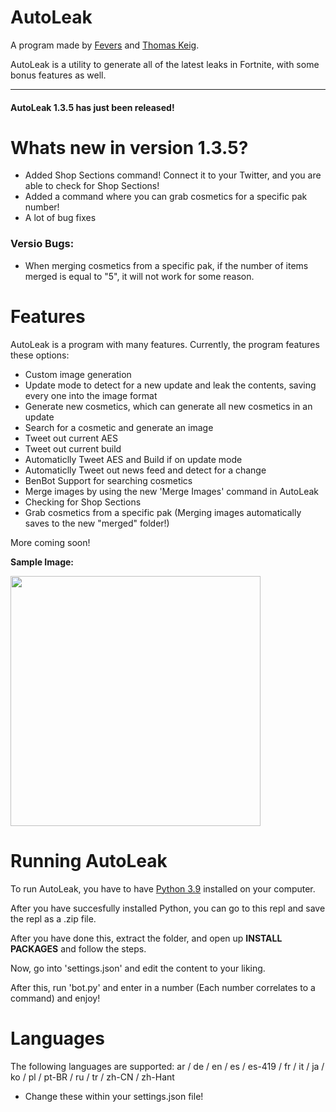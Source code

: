# AutoLeak

A program made by [Fevers](https://twitter.com/itsfevers__) and [Thomas Keig](https://twitter.com/thomaskeig_).

AutoLeak is a utility to generate all of the latest leaks in Fortnite, with some bonus features as well.

---

#### AutoLeak 1.3.5 has just been released!
# Whats new in version 1.3.5?
- Added Shop Sections command! Connect it to your Twitter, and you are able to check for Shop Sections!
- Added a command where you can grab cosmetics for a specific pak number!
- A lot of bug fixes

### Versio Bugs:
- When merging cosmetics from a specific pak, if the number of items merged is equal to "5", it will not work for some reason.


# Features
AutoLeak is a program with many features.
Currently, the program features these options:
- Custom image generation
- Update mode to detect for a new update and leak the contents, saving every one into the image format
- Generate new cosmetics, which can generate all new cosmetics in an update
- Search for a cosmetic and generate an image
- Tweet out current AES
- Tweet out current build
- Automaticlly Tweet AES and Build if on update mode
- Automaticlly Tweet out news feed and detect for a change
- BenBot Support for searching cosmetics
- Merge images by using the new 'Merge Images' command in AutoLeak
- Checking for Shop Sections
- Grab cosmetics from a specific pak
(Merging images automatically saves to the new "merged" folder!)

More coming soon!

**Sample Image:**

<p align="left">
    <img src="https://i.ibb.co/gWbYFyV/CID-731-Athena-Commando-F-Neon.png" width="400" draggable="false">
</p>

# Running AutoLeak
To run AutoLeak, you have to have [Python 3.9](https://www.microsoft.com/en-us/p/python-39/9p7qfqmjrfp7) installed on your computer.

After you have succesfully installed Python, you can go to this repl and save the repl as a .zip file.

After you have done this, extract the folder, and open up **INSTALL PACKAGES** and follow the steps.

Now, go into 'settings.json' and edit the content to your liking.

After this, run 'bot.py' and enter in a number (Each number correlates to a command) and enjoy!

# Languages
The following languages are supported: ar / de / en / es / es-419 / fr / it / ja / ko / pl / pt-BR / ru / tr / zh-CN / zh-Hant
- Change these within your settings.json file!
